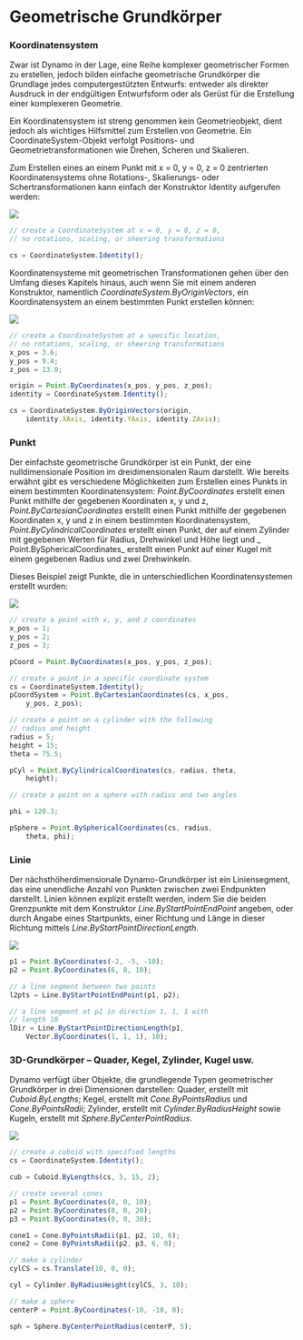 # Geometrische Grundkörper

### Koordinatensystem

Zwar ist Dynamo in der Lage, eine Reihe komplexer geometrischer Formen zu erstellen, jedoch bilden einfache geometrische Grundkörper die Grundlage jedes computergestützten Entwurfs: entweder als direkter Ausdruck in der endgültigen Entwurfsform oder als Gerüst für die Erstellung einer komplexeren Geometrie.

Ein Koordinatensystem ist streng genommen kein Geometrieobjekt, dient jedoch als wichtiges Hilfsmittel zum Erstellen von Geometrie. Ein CoordinateSystem-Objekt verfolgt Positions- und Geometrietransformationen wie Drehen, Scheren und Skalieren.

Zum Erstellen eines an einem Punkt mit x = 0, y = 0, z = 0 zentrierten Koordinatensystems ohne Rotations-, Skalierungs- oder Schertransformationen kann einfach der Konstruktor Identity aufgerufen werden:

![](../images/8-2/2/GeometricPrimitives\_01.png)

```js
// create a CoordinateSystem at x = 0, y = 0, z = 0,
// no rotations, scaling, or sheering transformations

cs = CoordinateSystem.Identity();
```

Koordinatensysteme mit geometrischen Transformationen gehen über den Umfang dieses Kapitels hinaus, auch wenn Sie mit einem anderen Konstruktor, namentlich _CoordinateSystem.ByOriginVectors_, ein Koordinatensystem an einem bestimmten Punkt erstellen können:

![](../images/8-2/2/GeometricPrimitives\_02.png)

```js
// create a CoordinateSystem at a specific location,
// no rotations, scaling, or sheering transformations
x_pos = 3.6;
y_pos = 9.4;
z_pos = 13.0;

origin = Point.ByCoordinates(x_pos, y_pos, z_pos);
identity = CoordinateSystem.Identity();

cs = CoordinateSystem.ByOriginVectors(origin,
    identity.XAxis, identity.YAxis, identity.ZAxis);
```

### Punkt

Der einfachste geometrische Grundkörper ist ein Punkt, der eine nulldimensionale Position im dreidimensionalen Raum darstellt. Wie bereits erwähnt gibt es verschiedene Möglichkeiten zum Erstellen eines Punkts in einem bestimmten Koordinatensystem: _Point.ByCoordinates_ erstellt einen Punkt mithilfe der gegebenen Koordinaten x, y und z, _Point.ByCartesianCoordinates_ erstellt einen Punkt mithilfe der gegebenen Koordinaten x, y und z in einem bestimmten Koordinatensystem, _Point.ByCylindricalCoordinates_ erstellt einen Punkt, der auf einem Zylinder mit gegebenen Werten für Radius, Drehwinkel und Höhe liegt und _ Point.BySphericalCoordinates_ erstellt einen Punkt auf einer Kugel mit einem gegebenen Radius und zwei Drehwinkeln.

Dieses Beispiel zeigt Punkte, die in unterschiedlichen Koordinatensystemen erstellt wurden:

![](../images/8-2/2/GeometricPrimitives\_03.png)

```js
// create a point with x, y, and z coordinates
x_pos = 1;
y_pos = 2;
z_pos = 3;

pCoord = Point.ByCoordinates(x_pos, y_pos, z_pos);

// create a point in a specific coordinate system
cs = CoordinateSystem.Identity();
pCoordSystem = Point.ByCartesianCoordinates(cs, x_pos,
    y_pos, z_pos);

// create a point on a cylinder with the following
// radius and height
radius = 5;
height = 15;
theta = 75.5;

pCyl = Point.ByCylindricalCoordinates(cs, radius, theta,
    height);

// create a point on a sphere with radius and two angles

phi = 120.3;

pSphere = Point.BySphericalCoordinates(cs, radius,
    theta, phi);
```

### Linie&#x20;

Der nächsthöherdimensionale Dynamo-Grundkörper ist ein Liniensegment, das eine unendliche Anzahl von Punkten zwischen zwei Endpunkten darstellt. Linien können explizit erstellt werden, indem Sie die beiden Grenzpunkte mit dem Konstruktor _Line.ByStartPointEndPoint_ angeben, oder durch Angabe eines Startpunkts, einer Richtung und Länge in dieser Richtung mittels _Line.ByStartPointDirectionLength_.

![](../images/8-2/2/GeometricPrimitives\_04.png)

```js
p1 = Point.ByCoordinates(-2, -5, -10);
p2 = Point.ByCoordinates(6, 8, 10);

// a line segment between two points
l2pts = Line.ByStartPointEndPoint(p1, p2);

// a line segment at p1 in direction 1, 1, 1 with
// length 10
lDir = Line.ByStartPointDirectionLength(p1,
    Vector.ByCoordinates(1, 1, 1), 10);
```

### 3D-Grundkörper – Quader, Kegel, Zylinder, Kugel usw.

Dynamo verfügt über Objekte, die grundlegende Typen geometrischer Grundkörper in drei Dimensionen darstellen: Quader, erstellt mit _Cuboid.ByLengths_; Kegel, erstellt mit _Cone.ByPointsRadius_ und _Cone.ByPointsRadii_; Zylinder, erstellt mit _Cylinder.ByRadiusHeight_ sowie Kugeln, erstellt mit _Sphere.ByCenterPointRadius_.

![](../images/8-2/2/GeometricPrimitives\_05.png)

```js
// create a cuboid with specified lengths
cs = CoordinateSystem.Identity();

cub = Cuboid.ByLengths(cs, 5, 15, 2);

// create several cones
p1 = Point.ByCoordinates(0, 0, 10);
p2 = Point.ByCoordinates(0, 0, 20);
p3 = Point.ByCoordinates(0, 0, 30);

cone1 = Cone.ByPointsRadii(p1, p2, 10, 6);
cone2 = Cone.ByPointsRadii(p2, p3, 6, 0);

// make a cylinder
cylCS = cs.Translate(10, 0, 0);

cyl = Cylinder.ByRadiusHeight(cylCS, 3, 10);

// make a sphere
centerP = Point.ByCoordinates(-10, -10, 0);

sph = Sphere.ByCenterPointRadius(centerP, 5);
```
